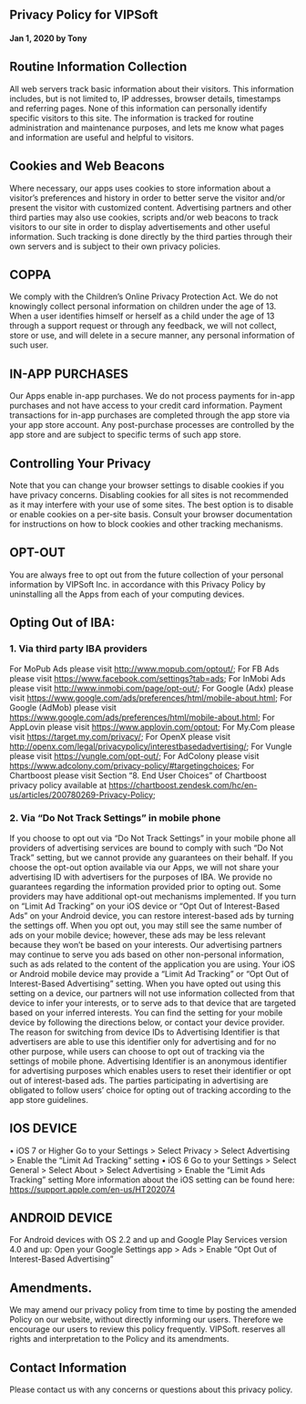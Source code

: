 ##  Privacy Policy for VIPSoft

#### Jan 1, 2020 by Tony
 

## Routine Information Collection

All web servers track basic information about their visitors. This information includes, but is not limited to, IP addresses, browser details, timestamps and referring pages. None of this information can personally identify specific visitors to this site. The information is tracked for routine administration and maintenance purposes, and lets me know what pages and information are useful and helpful to visitors.

## Cookies and Web Beacons

Where necessary, our apps uses cookies to store information about a visitor’s preferences and history in order to better serve the visitor and/or present the visitor with customized content. Advertising partners and other third parties may also use cookies, scripts and/or web beacons to track visitors to our site in order to display advertisements and other useful information. Such tracking is done directly by the third parties through their own servers and is subject to their own privacy policies.

## COPPA

We comply with the Children’s Online Privacy Protection Act. We do not knowingly collect personal information on children under the age of 13. When a user identifies himself or herself as a child under the age of 13 through a support request or through any feedback, we will not collect, store or use, and will delete in a secure manner, any personal information of such user.

## IN-APP PURCHASES
Our Apps enable in-app purchases. We do not process payments for in-app purchases and not have access to your credit card information. Payment transactions for in-app purchases are completed through the app store via your app store account. Any post-purchase processes are controlled by the app store and are subject to specific terms of such app store.

## Controlling Your Privacy
Note that you can change your browser settings to disable cookies if you have privacy concerns. Disabling cookies for all sites is not recommended as it may interfere with your use of some sites. The best option is to disable or enable cookies on a per-site basis. Consult your browser documentation for instructions on how to block cookies and other tracking mechanisms.

## OPT-OUT
You are always free to opt out from the future collection of your personal information by VIPSoft Inc. in accordance with this Privacy Policy by uninstalling all the Apps from each of your computing devices.


## Opting Out of IBA:

### 1. Via third party IBA providers
For MoPub Ads please visit http://www.mopub.com/optout/; 
For FB Ads please visit https://www.facebook.com/settings?tab=ads;
For InMobi Ads please visit http://www.inmobi.com/page/opt-out/;
For Google (Adx) please visit https://www.google.com/ads/preferences/html/mobile-about.html;
For Google (AdMob) please visit https://www.google.com/ads/preferences/html/mobile-about.html;
For AppLovin please visit https://www.applovin.com/optout;
For My.Com please visit https://target.my.com/privacy/;
For OpenX please visit http://openx.com/legal/privacypolicy/interestbasedadvertising/;
For Vungle please visit https://vungle.com/opt-out/;
For AdColony please visit https://www.adcolony.com/privacy-policy/#targetingchoices;
For Chartboost please visit Section “8. End User Choices” of Chartboost privacy policy available at https://chartboost.zendesk.com/hc/en-us/articles/200780269-Privacy-Policy;

### 2. Via “Do Not Track Settings” in mobile phone
If you choose to opt out via “Do Not Track Settings” in your mobile phone all providers of advertising services are bound to comply with such “Do Not Track” setting, but we cannot provide any guarantees on their behalf. If you choose the opt-out option available via our Apps, we will not share your advertising ID with advertisers for the purposes of IBA. We provide no guarantees regarding the information provided prior to opting out. Some providers may have additional opt-out mechanisms implemented.
If you turn on “Limit Ad Tracking” on your iOS device or “Opt Out of Interest-Based Ads” on your Android device, you can restore interest-based ads by turning the settings off. When you opt out, you may still see the same number of ads on your mobile device; however, these ads may be less relevant because they won’t be based on your interests. Our advertising partners may continue to serve you ads based on other non-personal information, such as ads related to the content of the application you are using.
Your iOS or Android mobile device may provide a “Limit Ad Tracking” or “Opt Out of Interest-Based Advertising” setting. When you have opted out using this setting on a device, our partners will not use information collected from that device to infer your interests, or to serve ads to that device that are targeted based on your inferred interests.
You can find the setting for your mobile device by following the directions below, or contact your device provider. The reason for switching from device IDs to Advertising Identifier is that advertisers are able to use this identifier only for advertising and for no other purpose, while users can choose to opt out of tracking via the settings of mobile phone. Advertising Identifier is an anonymous identifier for advertising purposes which enables users to reset their identifier or opt out of interest-based ads. The parties participating in advertising are obligated to follow users’ choice for opting out of tracking according to the app store guidelines.

## IOS DEVICE
•   iOS 7 or Higher
Go to your Settings > Select Privacy > Select Advertising > Enable the “Limit Ad Tracking” setting
•   iOS 6
Go to your Settings > Select General > Select About > Select Advertising > Enable the “Limit Ads Tracking” setting
More information about the iOS setting can be found here: https://support.apple.com/en-us/HT202074
## ANDROID DEVICE
For Android devices with OS 2.2 and up and Google Play Services version 4.0 and up:
Open your Google Settings app > Ads > Enable “Opt Out of Interest-Based Advertising”

## Amendments.
We may amend our privacy policy from time to time by posting the amended Policy on our website, without directly informing our users. Therefore we encourage our users to review this policy frequently. VIPSoft. reserves all rights and interpretation to the Policy and its amendments.

## Contact Information
Please contact us with any concerns or questions about this privacy policy.

